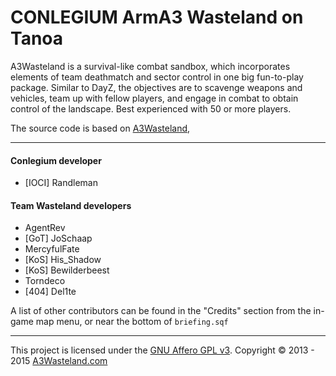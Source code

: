 # CONLEGIUM ArmA3 Wasteland on Tanoa

A3Wasteland is a survival-like combat sandbox, which incorporates elements of team deathmatch and sector control in one big fun-to-play package. Similar to DayZ, the objectives are to scavenge weapons and vehicles, team up with fellow players, and engage in combat to obtain control of the landscape. Best experienced with 50 or more players. 

The source code is based on [A3Wasteland](https://github.com/A3Wasteland/ArmA3_Wasteland.Tanoa),

---

#### Conlegium developer

* [IOCI] Randleman

#### Team Wasteland developers

* AgentRev
* [GoT] JoSchaap
* MercyfulFate
* [KoS] His_Shadow
* [KoS] Bewilderbeest
* Torndeco
* [404] Del1te

A list of other contributors can be found in the "Credits" section from the in-game map menu, or near the bottom of `briefing.sqf`

---

This project is licensed under the [GNU Affero GPL v3](http://tldrlegal.com/l/agpl3). Copyright © 2013 - 2015 [A3Wasteland.com](http://a3wasteland.com/)
